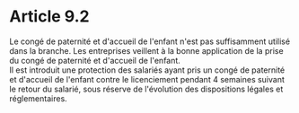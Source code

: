 # Article 9.2

  
Le congé de paternité et d'accueil de l'enfant n'est pas suffisamment utilisé dans la branche. Les entreprises veillent à la bonne application de la prise du congé de paternité et d'accueil de l'enfant.  
Il est introduit une protection des salariés ayant pris un congé de paternité et d'accueil de l'enfant contre le licenciement pendant 4 semaines suivant le retour du salarié, sous réserve de l'évolution des dispositions légales et réglementaires.

